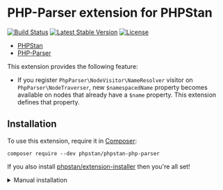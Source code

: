 # PHP-Parser extension for PHPStan

[![Build Status](https://travis-ci.com/phpstan/phpstan-php-parser.svg?branch=master)](https://travis-ci.com/phpstan/phpstan-php-parser)
[![Latest Stable Version](https://poser.pugx.org/phpstan/phpstan-php-parser/v/stable)](https://packagist.org/packages/phpstan/phpstan-php-parser)
[![License](https://poser.pugx.org/phpstan/phpstan-php-parser/license)](https://packagist.org/packages/phpstan/phpstan-php-parser)

* [PHPStan](https://phpstan.org/)
* [PHP-Parser](https://github.com/nikic/php-parser)

This extension provides the following feature:

* If you register `PhpParser\NodeVisitor\NameResolver` visitor on `PhpParser\NodeTraverser`, new `$namespacedName` property becomes available on nodes that already have a `$name` property. This extension defines that property.

## Installation

To use this extension, require it in [Composer](https://getcomposer.org/):

```
composer require --dev phpstan/phpstan-php-parser
```

If you also install [phpstan/extension-installer](https://github.com/phpstan/extension-installer) then you're all set!

<details>
  <summary>Manual installation</summary>

If you don't want to use `phpstan/extension-installer`, include extension.neon in your project's PHPStan config:

```
includes:
    - vendor/phpstan/phpstan-php-parser/extension.neon
```
</details>
